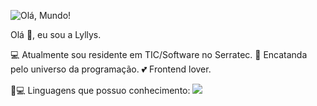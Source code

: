 ![Olá, Mundo!](https://user-images.githubusercontent.com/76455440/125333592-ccd67f00-e320-11eb-99d1-5f2ae8d398ca.png)


Olá 👋, eu sou a Lyllys. 

💻 Atualmente sou residente em TIC/Software no Serratec. 
🥰 Encatanda pelo universo da programação. 
💕 Frontend lover. 


🚀💻 Linguagens que possuo conhecimento:
<img src="{https://img.shields.io/badge/HTML5-E34F26?style=for-the-badge&logo=html5&logoColor=white}" />




<!--
**Lyllys/Lyllys** is a ✨ _special_ ✨ repository because its `README.md` (this file) appears on your GitHub profile.

Here are some ideas to get you started:

- 🔭 I’m currently working on ...
- 🌱 I’m currently learning ...
- 👯 I’m looking to collaborate on ...
- 🤔 I’m looking for help with ...
- 💬 Ask me about ...
- 📫 How to reach me: ...
- 😄 Pronouns: ...
- ⚡ Fun fact: ...
-->
